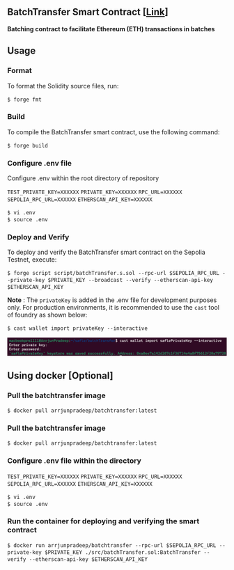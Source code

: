 ## BatchTransfer Smart Contract [[Link](https://sepolia.etherscan.io/address/0xe69dbc3ca1a2e23eb0db04b59dd490dcf55e5e97#code)]

**Batching contract to facilitate Ethereum (ETH) transactions in batches**

## Usage

### Format

To format the Solidity source files, run:

```shell
$ forge fmt
```

### Build

To compile the BatchTransfer smart contract, use the following command:

```shell
$ forge build
```

### Configure .env file

Configure .env within the root directory of repository

`TEST_PRIVATE_KEY=XXXXXX`
`PRIVATE_KEY=XXXXXX`
`RPC_URL=XXXXXX`
`SEPOLIA_RPC_URL=XXXXXX`
`ETHERSCAN_API_KEY=XXXXXX`

```shell
$ vi .env
$ source .env
``` 

### Deploy and Verify

To deploy and verify the BatchTransfer smart contract on the Sepolia Testnet, execute:

```shell
$ forge script script/batchTransfer.s.sol --rpc-url $SEPOLIA_RPC_URL --private-key $PRIVATE_KEY --broadcast --verify --etherscan-api-key $ETHERSCAN_API_KEY
```

**Note** : The `privateKey` is added in the .env file for development purposes only. For production environments, it is recommended to use the `cast` tool of foundry as shown below:

```shell
$ cast wallet import privateKey --interactive
``` 
![alt text](image.png)

## Using docker [Optional]

### Pull the batchtransfer image
```shell
$ docker pull arrjunpradeep/batchtransfer:latest
``` 

### Pull the batchtransfer image
```shell
$ docker pull arrjunpradeep/batchtransfer:latest
``` 

### Configure .env file within the directory 

`TEST_PRIVATE_KEY=XXXXXX`
`PRIVATE_KEY=XXXXXX`
`RPC_URL=XXXXXX`
`SEPOLIA_RPC_URL=XXXXXX`
`ETHERSCAN_API_KEY=XXXXXX`

```shell
$ vi .env
$ source .env
``` 

### Run the container for deploying and verifying the smart contract 
```shell
$ docker run arrjunpradeep/batchtransfer --rpc-url $SEPOLIA_RPC_URL --private-key $PRIVATE_KEY ./src/batchTransfer.sol:BatchTransfer --verify --etherscan-api-key $ETHERSCAN_API_KEY
``` 




